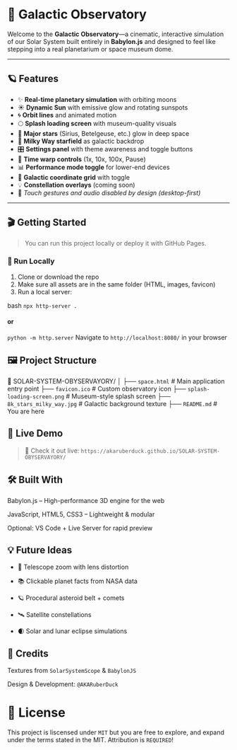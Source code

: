 # 🌌 Galactic Observatory

Welcome to the **Galactic Observatory**—a cinematic, interactive simulation of our Solar System built entirely in **Babylon.js** and designed to feel like stepping into a real planetarium or space museum dome.

---

## 🪐 Features

- ✨ **Real-time planetary simulation** with orbiting moons  
- ☀️ **Dynamic Sun** with emissive glow and rotating sunspots  
- 🌀 **Orbit lines** and animated motion  
- 🌕 **Splash loading screen** with museum-quality visuals  
- 🌠 **Major stars** (Sirius, Betelgeuse, etc.) glow in deep space  
- 🌌 **Milky Way starfield** as galactic backdrop  
- 🎛️ **Settings panel** with theme awareness and toggle buttons  
- 🚀 **Time warp controls** (1x, 10x, 100x, Pause)  
- 📊 **Performance mode toggle** for lower-end devices  
- 🧭 **Galactic coordinate grid** with toggle  
- 💡 **Constellation overlays** (coming soon)  
- 📱 *Touch gestures and audio disabled by design (desktop-first)*  

---

## 🎬 Getting Started

> You can run this project locally or deploy it with GitHub Pages.

### 🚗 Run Locally

1. Clone or download the repo  
2. Make sure all assets are in the same folder (HTML, images, favicon)  
3. Run a local server:

bash
```npx http-server .```
#### or
```python -m http.server```
Navigate to ```http://localhost:8080/``` in your browser

## 🖼️ Project Structure
📁 SOLAR-SYSTEM-OBYSERVAYORY/
│
├── ```space.html```                # Main application entry point
├── ```favicon.ico```               # Custom observatory icon
├── ```splash-loading-screen.png``` # Museum-style splash screen
├── ```8k_stars_milky_way.jpg```    # Galactic background texture
├── ```README.md```                 # You are here
## 📡 Live Demo
> 🚀 Check it out live: ```https://akaruberduck.github.io/SOLAR-SYSTEM-OBYSERVAYORY/```

## 🛠️ Built With
Babylon.js – High-performance 3D engine for the web

JavaScript, HTML5, CSS3 – Lightweight & modular

Optional: VS Code + Live Server for rapid preview

## 💡 Future Ideas
- 🔭 Telescope zoom with lens distortion

- 📚 Clickable planet facts from NASA data

- 🪐 Procedural asteroid belt + comets

- 🛰️ Satellite constellations

- 🌒 Solar and lunar eclipse simulations

## 🙌 Credits
Textures from ```SolarSystemScope``` & ```BabylonJS```

Design & Development: ```@AKARuberDuck```

# 📃 License
This project is liscensed under ```MIT``` but you are free to explore, and expand under the terms stated in the MIT. Attribution is ```REQUIRED```!
